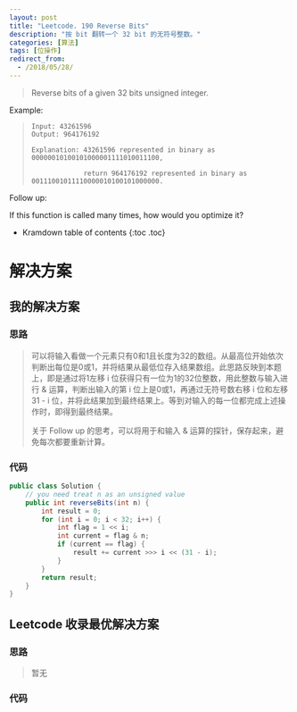 ```yaml
---
layout: post
title: "Leetcode. 190 Reverse Bits"
description: "按 bit 翻转一个 32 bit 的无符号整数。"
categories: [算法]
tags: [位操作]
redirect_from:
  - /2018/05/28/
---
```


> Reverse bits of a given 32 bits unsigned integer.

Example:

>     Input: 43261596
>     Output: 964176192
> 
>     Explanation: 43261596 represented in binary as 00000010100101000001111010011100,
>    
>                  return 964176192 represented in binary as 00111001011110000010100101000000.

Follow up:

If this function is called many times, how would you optimize it?

* Kramdown table of contents
{:toc .toc}

# 解决方案

## 我的解决方案

### 思路

> 可以将输入看做一个元素只有0和1且长度为32的数组。从最高位开始依次判断出每位是0或1，并将结果从最低位存入结果数组。此思路反映到本题上，即是通过将1左移 i 位获得只有一位为1的32位整数，用此整数与输入进行 & 运算，判断出输入的第 i 位上是0或1，再通过无符号数右移 i 位和左移 31 - i 位，并将此结果加到最终结果上。等到对输入的每一位都完成上述操作时，即得到最终结果。 
> 
> 关于 Follow up 的思考，可以将用于和输入 & 运算的探针，保存起来，避免每次都要重新计算。


### 代码

```java
public class Solution {
    // you need treat n as an unsigned value
    public int reverseBits(int n) {
        int result = 0;
        for (int i = 0; i < 32; i++) {
            int flag = 1 << i;
            int current = flag & n;
            if (current == flag) {
                result += current >>> i << (31 - i);
            }
        }
        return result;
    }
}
```

## Leetcode 收录最优解决方案

### 思路

> 暂无

### 代码

```java
```

[^1]: This is a footnote.

[kramdown]: https://kramdown.gettalong.org/
[Simple Texture]: https://github.com/yizeng/jekyll-theme-simple-texture